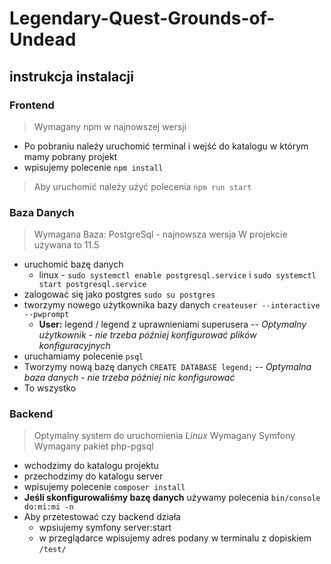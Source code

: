 # Legendary-Quest-Grounds-of-Undead

## instrukcja instalacji


### Frontend
> Wymagany npm w najnowszej wersji

* Po pobraniu należy uruchomić terminal i wejść do katalogu w którym mamy pobrany projekt
* wpisujemy polecenie ```npm install```

> Aby uruchomić należy użyć polecenia ```npm run start```

### Baza Danych

> Wymagana Baza: PostgreSql - najnowsza wersja
> W projekcie używana to 11.5

* uruchomić bazę danych
  * linux - ```sudo systemctl enable postgresql.service``` i ```sudo systemctl start postgresql.service```
* zalogować się jako postgres ```sudo su postgres```
* tworzymy nowego użytkownika bazy danych ```createuser --interactive --pwprompt```
  * **User:** legend / legend z uprawnieniami superusera -- *Optymalny użytkownik - nie trzeba później konfigurować plików konfiguracyjnych*
* uruchamiamy polecenie ```psql```
* Tworzymy nową bazę danych ```CREATE DATABASE legend;``` -- *Optymalna baza danych - nie trzeba później nic konfigurować* 
* To wszystko

### Backend
> Optymalny system do uruchomienia *Linux*
> Wymagany Symfony
> Wymagany pakiet php-pgsql

* wchodzimy do katalogu projektu
* przechodzimy do katalogu server
* wpisujemy polecenie ```composer install```
* **Jeśli skonfigurowaliśmy bazę danych** używamy polecenia ```bin/console do:mi:mi -n```
* Aby przetestować czy backend działa
  * wpsiujemy symfony server:start
  * w przeglądarce wpisujemy adres podany w terminalu z dopiskiem ```/test/```
  